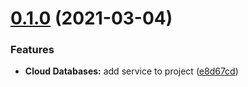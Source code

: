 # [0.1.0](https://github.ibm.com/ibmcloud/icd-python-sdk/compare/v0.0.1...v0.1.0) (2021-03-04)


### Features

* **Cloud Databases:** add service to project ([e8d67cd](https://github.ibm.com/ibmcloud/icd-python-sdk/commit/e8d67cde743746c635ed999e06d30c508b546203))
